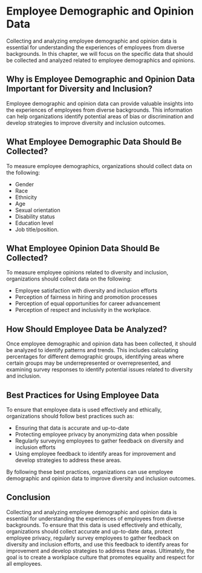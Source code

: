 Employee Demographic and Opinion Data
========================================================================================================

Collecting and analyzing employee demographic and opinion data is essential for understanding the experiences of employees from diverse backgrounds. In this chapter, we will focus on the specific data that should be collected and analyzed related to employee demographics and opinions.

Why is Employee Demographic and Opinion Data Important for Diversity and Inclusion?
-----------------------------------------------------------------------------------

Employee demographic and opinion data can provide valuable insights into the experiences of employees from diverse backgrounds. This information can help organizations identify potential areas of bias or discrimination and develop strategies to improve diversity and inclusion outcomes.

What Employee Demographic Data Should Be Collected?
---------------------------------------------------

To measure employee demographics, organizations should collect data on the following:

* Gender
* Race
* Ethnicity
* Age
* Sexual orientation
* Disability status
* Education level
* Job title/position.

What Employee Opinion Data Should Be Collected?
-----------------------------------------------

To measure employee opinions related to diversity and inclusion, organizations should collect data on the following:

* Employee satisfaction with diversity and inclusion efforts
* Perception of fairness in hiring and promotion processes
* Perception of equal opportunities for career advancement
* Perception of respect and inclusivity in the workplace.

How Should Employee Data be Analyzed?
-------------------------------------

Once employee demographic and opinion data has been collected, it should be analyzed to identify patterns and trends. This includes calculating percentages for different demographic groups, identifying areas where certain groups may be underrepresented or overrepresented, and examining survey responses to identify potential issues related to diversity and inclusion.

Best Practices for Using Employee Data
--------------------------------------

To ensure that employee data is used effectively and ethically, organizations should follow best practices such as:

* Ensuring that data is accurate and up-to-date
* Protecting employee privacy by anonymizing data when possible
* Regularly surveying employees to gather feedback on diversity and inclusion efforts
* Using employee feedback to identify areas for improvement and develop strategies to address these areas.

By following these best practices, organizations can use employee demographic and opinion data to improve diversity and inclusion outcomes.

Conclusion
----------

Collecting and analyzing employee demographic and opinion data is essential for understanding the experiences of employees from diverse backgrounds. To ensure that this data is used effectively and ethically, organizations should collect accurate and up-to-date data, protect employee privacy, regularly survey employees to gather feedback on diversity and inclusion efforts, and use this feedback to identify areas for improvement and develop strategies to address these areas. Ultimately, the goal is to create a workplace culture that promotes equality and respect for all employees.


